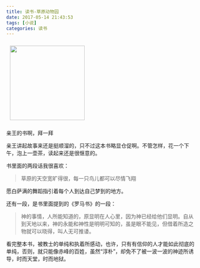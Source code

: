 ```yaml
---
title: 读书-草原动物园
date: 2017-05-14 21:43:53
tags: [小说]
categories: 读书
---
```


<a href="https://book.douban.com/subject/26956479/"><img src="https://img3.doubanio.com/lpic/s29390802.jpg" style="width:200px; margin:10px"/></a>

亲王的书啊，拜一拜

亲王讲起故事来还是挺顺溜的，只不过这本书略显仓促啊。不管怎样，花一个下午，泡上一壶茶，读起来还是很惬意的。

书里面的两段话我很喜欢：

> 草原的天空宽旷得很，每一只鸟儿都可以尽情飞翔

愿白萨满的舞蹈指引着每个人到达自己梦到的地方。

还有一段，是书里面提到的《罗马书》的一段：

> 神的事情，人所能知道的，原显明在人心里，因为神已经给他们显明。自从到天地以来，神的永能和神性是明明可知的，虽是眼不能见，但借着所造之物就可以晓得，叫人无可推诿。

看完整本书，被教士的单纯和执着所感动，也许，只有有信仰的人才能如此彻底的单纯，否则，就只能像赤峰的百姓，虽然“淳朴”，却免不了被一波一波的神迹所诱导，时而天堂，时而地狱。

